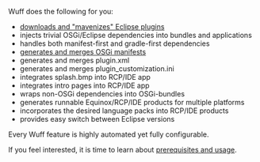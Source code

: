Wuff does the following for you:
- [downloads and "mavenizes" Eclipse plugins](Mavenizing-OSGi-bundles)
- injects trivial OSGi/Eclipse dependencies into bundles and applications
- handles both manifest-first and gradle-first dependencies
- [generates and merges OSGi manifests](Default-manifest)
- generates and merges plugin.xml
- generates and merges plugin_customization.ini
- integrates splash.bmp into RCP/IDE app
- integrates intro pages into RCP/IDE app
- wraps non-OSGi dependencies into OSGi-bundles
- generates runnable Equinox/RCP/IDE products for multiple platforms
- incorporates the desired language packs into RCP/IDE products
- provides easy switch between Eclipse versions

Every Wuff feature is highly automated yet fully configurable.

If you feel interested, it is time to learn about [prerequisites and usage](Prerequisites-and-usage).
